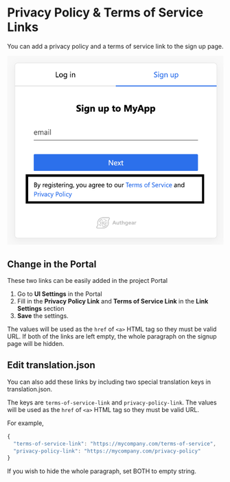 # Privacy Policy & Terms of Service Links

You can add a privacy policy and a terms of service link to the sign up page. 

![](../.gitbook/assets/privacy-terms-links-signup.png) 

## Change in the Portal

These two links can be easily added in the project Portal

1. Go to **UI Settings** in the Portal
2. Fill in the **Privacy Policy Link** and **Terms of Service Link** in the **Link Settings** section
3. **Save** the settings.

The values will be used as the `href` of `<a>` HTML tag so they must be valid URL. If both of the links are left empty, the whole paragraph on the signup page will be hidden.

## Edit translation.json

You can also add these links by including two special translation keys in translation.json.

The keys are `terms-of-service-link` and `privacy-policy-link`. The values will be used as the `href` of `<a>` HTML tag so they must be valid URL.

For example,

```javascript
{
  "terms-of-service-link": "https://mycompany.com/terms-of-service",
  "privacy-policy-link": "https://mycompany.com/privacy-policy"
}
```

If you wish to hide the whole paragraph, set BOTH to empty string.


